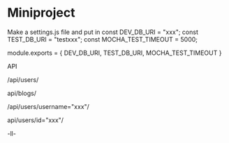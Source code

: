 # Miniproject

Make a settings.js file and put in
const DEV_DB_URI = "xxx";
const TEST_DB_URI = "testxxx";
const MOCHA_TEST_TIMEOUT = 5000;

module.exports = {
 DEV_DB_URI,
 TEST_DB_URI,
 MOCHA_TEST_TIMEOUT
}

API

/api/users/

api/blogs/

/api/users/username="xxx"/

api/users/id="xxx"/

-ll-









